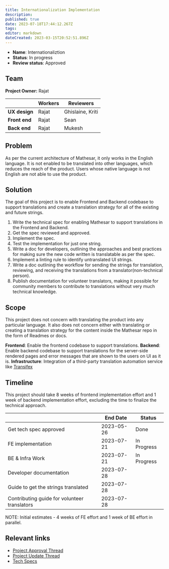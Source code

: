 ```yaml
---
title: Internationalization Implementation
description: 
published: true
date: 2023-07-18T17:44:12.267Z
tags: 
editor: markdown
dateCreated: 2023-03-15T20:52:51.896Z
---
```


- **Name**: Internationaliztion
- **Status**: In progress
- **Review status**: Approved

## Team

**Project Owner:** Rajat

|               | Workers | Reviewers        |
| ------------- | ------- | ---------------- |
| **UX design** | Rajat   | Ghislaine, Kriti |
| **Front end** | Rajat   | Sean             |
| **Back end**  | Rajat   | Mukesh           |

## Problem

As per the current architecture of Mathesar, it only works in the English language. It is not enabled to be translated into other languages, which reduces the reach of the product. Users whose native language is not English are not able to use the product.

## Solution

The goal of this project is to enable Frontend and Backend codebase to support translations and create a translation strategy for all of the existing and future strings.

1. Write the technical spec for enabling Mathesar to support translations in the Frontend and Backend.
2. Get the spec reviewed and approved.
3. Implement the spec.
4. Test the implementation for just one string.
5. Write a doc for developers, outlining the approaches and best practices for making sure the new code written is translatable as per the spec.
6. Implement a linting rule to identify untranslated UI strings.
7. Write a doc outlining the workflow for sending the strings for translation, reviewing, and receiving the translations from a translator(non-technical person).
8. Publish documentation for volunteer translators, making it possible for community members to contribute to translations without very much technical knowledge.

## Scope

This project does not concern with translating the product into any particular language. It also does not concern either with translating or creating a translation strategy for the content inside the Mathesar repo in the form of Readmes or docs.

**Frontend**: Enable the frontend codebase to support translations.
**Backend**: Enable backend codebase to support translations for the server-side rendered pages and error messages that are shown to the users on UI as it is.
**Infrastructure**: Integration of a third-party translation automation service like [Transifex](https://www.transifex.com/open-source/)

## Timeline

This project should take 8 weeks of frontend implementation effort and 1 week of backend implementation effort, excluding the time to finalize the technical approach.

|                                              | End Date   | Status      |
| -------------------------------------------- | ---------- | ----------- |
| Get tech spec approved                       | 2023-05-26 | Done        |
| FE implementation                            | 2023-07-21 | In Progress |
| BE & Infra Work                              | 2023-07-21 | In Progress |
| Developer documentation                      | 2023-07-28 |
| Guide to get the strings translated          | 2023-07-28 |
| Contributing guide for volunteer translators | 2023-07-28 |

NOTE: Initial estimates - 4 weeks of FE effort and 1 week of BE effort in parallel.

## Relevant links

- [Project Approval Thread](https://groups.google.com/a/mathesar.org/g/mathesar-developers/c/dLRJjL5_t28)
- [Project Update Thread](https://groups.google.com/a/mathesar.org/g/mathesar-developers/c/a5DuC82BFaM)
- [Tech Specs](https://wiki.mathesar.org/en/engineering/specs/internationalization)
